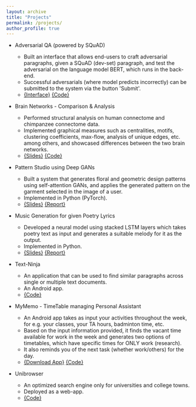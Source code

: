 ```yaml
---
layout: archive
title: "Projects"
permalink: /projects/
author_profile: true
---
```


* Adversarial QA (powered by SQuAD)
  * Built an interface that allows end-users to craft adversarial paragraphs, given a SQuAD (dev-set) paragraph, and test the adversarial on the language model BERT, which runs in the back-end.
  * Successful adversarials (where model predicts incorrectly) can be submitted to the system via the button 'Submit'.
  * [{Interface}](http://165.227.25.235/0)  [{Code}](https://github.com/PrachiRahurkar/interface2.0)

* Brain Networks - Comparison & Analysis
  * Performed structural analysis on human connectome and chimpanzee connectome data.
  * Implemented graphical measures such as centralities, motifs, clustering coefficients, max-flow, analysis of unique edges, etc. among others, and showcased differences between the two brain networks.
  * [{Slides}](https://docs.google.com/presentation/d/1CutcrbBQMXkr6yiEkA9jMoNvHNQbFcvQ8LKdg0V3XJU/edit?usp=sharing)  [{Code}](https://github.com/PrachiRahurkar/connectome_analysis)

* Pattern Studio using Deep GANs
  * Built a system that generates floral and geometric design patterns using self-attention GANs, and applies the generated pattern on the garment selected in the image of a user.
  * Implemented in Python (PyTorch).
  * [{Slides}](https://docs.google.com/presentation/d/1xRVgcXDg7YeGgknBG6buW6r_LybrGCiZNQjj4Elb2Aw/edit?usp=sharing)  [{Report}](../files/Generating_Design_Patterns.pdf)

* Music Generation for given Poetry Lyrics
  * Developed a neural model using stacked LSTM layers which takes poetry text as input and generates a suitable melody for it as the output.
  * Implemented in Python.
  * [{Slides}](https://docs.google.com/presentation/d/11SpXwSTZE7k_1KifqIraZRzbKDNyr07HvlKOQVzPQaw/edit?usp=sharing)  [{Report}](../files/GeneratingMelodyForLyrics.pdf)

* Text-Ninja
  * An application that can be used to find similar paragraphs across single or multiple text documents.
  * An Android app.
  * [{Code}](https://github.com/text-ninja)

* MyMemo - TimeTable managing Personal Assistant
  * An Android app takes as input your activities throughout the week, for e.g. your classes, your TA hours, badminton time, etc.
  * Based on the input information provided, it finds the vacant time available for work in the week and generates two options of timetables, which have specific times for ONLY work (research).
  * It also reminds you of the next task (whether work/others) for the day. 
  * [{Download App}](https://drive.google.com/file/d/11JWQ1PYFbqKUdNb5wMnWoTb-vVJ-OFIm/view?usp=sharing)  [{Code}](https://github.com/mymemo-personal-assistant/mymemo)

* Unibrowser
  * An optimized search engine only for universities and college towns.
  * Deployed as a web-app.
  * [{Code}](https://github.com/unibrowser)